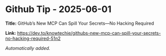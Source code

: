 # Github Tip - 2025-06-01

**Title:** GitHub’s New MCP Can Spill Your Secrets—No Hacking Required

**Link:** https://dev.to/knowtechie/githubs-new-mcp-can-spill-your-secrets-no-hacking-required-51n2

_Automatically added._
